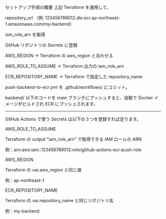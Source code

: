 セットアップ手順の概要
上記 Terraform を適用して、

repository_url （例: 123456789012.dkr.ecr.ap-northeast-1.amazonaws.com/my-backend）

iam_role_arn
を取得

GitHub リポジトリの Secrets に登録

AWS_REGION → Terraform の aws_region と合わせる

AWS_ROLE_TO_ASSUME → Terraform 出力の iam_role_arn

ECR_REPOSITORY_NAME → Terraform で指定した repository_name

push-backend-to-ecr.yml を .github/workflows/ にコミット。

backend/ 以下のコードを main ブランチにプッシュすると、自動で Docker イメージがビルドされ ECR にプッシュされます。

---

GitHub Actions で使う Secrets は以下の３つを登録すれば足ります。

AWS_ROLE_TO_ASSUME

Terraform の output "iam_role_arn" で取得できる IAM ロールの ARN

例：arn:aws:iam::123456789012:role/github-actions-ecr-push-role

AWS_REGION

Terraform の var.aws_region と同じ値

例：ap-northeast-1

ECR_REPOSITORY_NAME

Terraform の var.repository_name と同じリポジトリ名

例：my-backend
